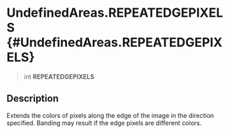 UndefinedAreas.REPEATEDGEPIXELS {#UndefinedAreas.REPEATEDGEPIXELS}
===============================

> int **REPEATEDGEPIXELS**

Description
-----------

Extends the colors of pixels along the edge of the image in the
direction specified. Banding may result if the edge pixels are different
colors.

